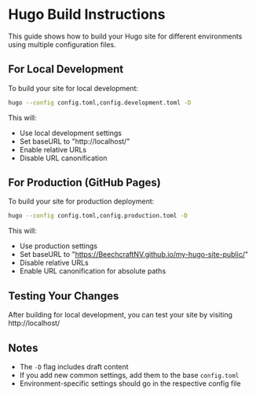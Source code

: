 # Hugo Build Instructions

This guide shows how to build your Hugo site for different environments using multiple configuration files.

## For Local Development

To build your site for local development:

```bash
hugo --config config.toml,config.development.toml -D
```

This will:
- Use local development settings
- Set baseURL to "http://localhost/"
- Enable relative URLs
- Disable URL canonification

## For Production (GitHub Pages)

To build your site for production deployment:

```bash
hugo --config config.toml,config.production.toml -D
```

This will:
- Use production settings
- Set baseURL to "https://BeechcraftNV.github.io/my-hugo-site-public/"
- Disable relative URLs
- Enable URL canonification for absolute paths

## Testing Your Changes

After building for local development, you can test your site by visiting http://localhost/

## Notes

- The `-D` flag includes draft content
- If you add new common settings, add them to the base `config.toml`
- Environment-specific settings should go in the respective config file
